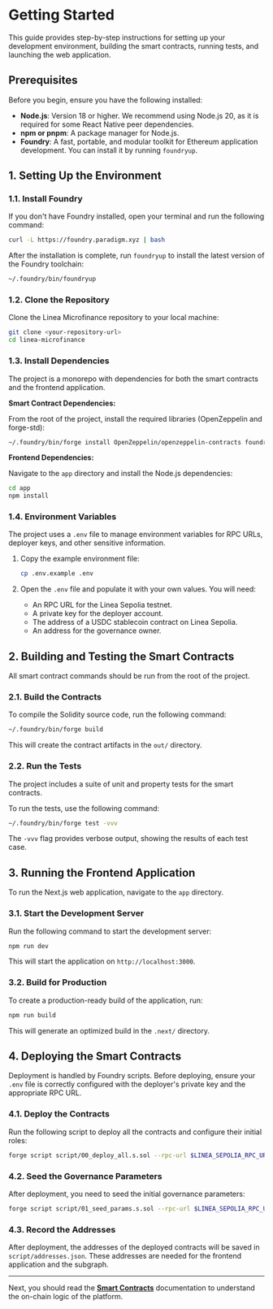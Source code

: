 # Getting Started

This guide provides step-by-step instructions for setting up your development environment, building the smart contracts, running tests, and launching the web application.

## Prerequisites

Before you begin, ensure you have the following installed:

*   **Node.js**: Version 18 or higher. We recommend using Node.js 20, as it is required for some React Native peer dependencies.
*   **npm or pnpm**: A package manager for Node.js.
*   **Foundry**: A fast, portable, and modular toolkit for Ethereum application development. You can install it by running `foundryup`.

## 1. Setting Up the Environment

### 1.1. Install Foundry

If you don't have Foundry installed, open your terminal and run the following command:

```bash
curl -L https://foundry.paradigm.xyz | bash
```

After the installation is complete, run `foundryup` to install the latest version of the Foundry toolchain:

```bash
~/.foundry/bin/foundryup
```

### 1.2. Clone the Repository

Clone the Linea Microfinance repository to your local machine:

```bash
git clone <your-repository-url>
cd linea-microfinance
```

### 1.3. Install Dependencies

The project is a monorepo with dependencies for both the smart contracts and the frontend application.

**Smart Contract Dependencies:**

From the root of the project, install the required libraries (OpenZeppelin and forge-std):

```bash
~/.foundry/bin/forge install OpenZeppelin/openzeppelin-contracts foundry-rs/forge-std --no-git
```

**Frontend Dependencies:**

Navigate to the `app` directory and install the Node.js dependencies:

```bash
cd app
npm install
```

### 1.4. Environment Variables

The project uses a `.env` file to manage environment variables for RPC URLs, deployer keys, and other sensitive information.

1.  Copy the example environment file:

    ```bash
    cp .env.example .env
    ```

2.  Open the `.env` file and populate it with your own values. You will need:
    *   An RPC URL for the Linea Sepolia testnet.
    *   A private key for the deployer account.
    *   The address of a USDC stablecoin contract on Linea Sepolia.
    *   An address for the governance owner.

## 2. Building and Testing the Smart Contracts

All smart contract commands should be run from the root of the project.

### 2.1. Build the Contracts

To compile the Solidity source code, run the following command:

```bash
~/.foundry/bin/forge build
```

This will create the contract artifacts in the `out/` directory.

### 2.2. Run the Tests

The project includes a suite of unit and property tests for the smart contracts.

To run the tests, use the following command:

```bash
~/.foundry/bin/forge test -vvv
```

The `-vvv` flag provides verbose output, showing the results of each test case.

## 3. Running the Frontend Application

To run the Next.js web application, navigate to the `app` directory.

### 3.1. Start the Development Server

Run the following command to start the development server:

```bash
npm run dev
```

This will start the application on `http://localhost:3000`.

### 3.2. Build for Production

To create a production-ready build of the application, run:

```bash
npm run build
```

This will generate an optimized build in the `.next/` directory.

## 4. Deploying the Smart Contracts

Deployment is handled by Foundry scripts. Before deploying, ensure your `.env` file is correctly configured with the deployer's private key and the appropriate RPC URL.

### 4.1. Deploy the Contracts

Run the following script to deploy all the contracts and configure their initial roles:

```bash
forge script script/00_deploy_all.s.sol --rpc-url $LINEA_SEPOLIA_RPC_URL --broadcast
```

### 4.2. Seed the Governance Parameters

After deployment, you need to seed the initial governance parameters:

```bash
forge script script/01_seed_params.s.sol --rpc-url $LINEA_SEPOLIA_RPC_URL --broadcast
```

### 4.3. Record the Addresses

After deployment, the addresses of the deployed contracts will be saved in `script/addresses.json`. These addresses are needed for the frontend application and the subgraph.

---

Next, you should read the **[Smart Contracts](./02_smart_contracts.md)** documentation to understand the on-chain logic of the platform.
